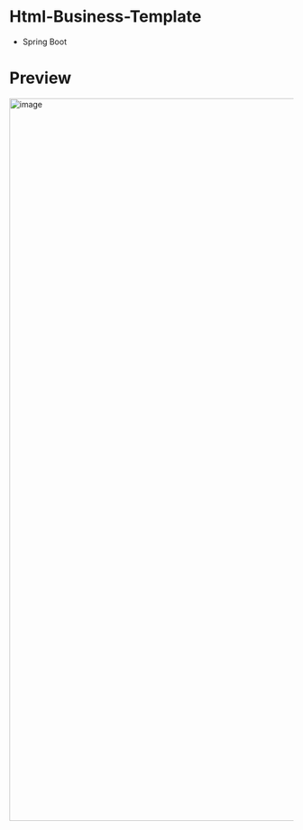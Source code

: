 # Html-Business-Template
  - Spring Boot

# Preview

<img width="1280" alt="image" src="https://github.com/freeface06/Html-Business-Template/assets/46911878/94833c47-4f08-4573-b771-3ce403ebf7c1">
